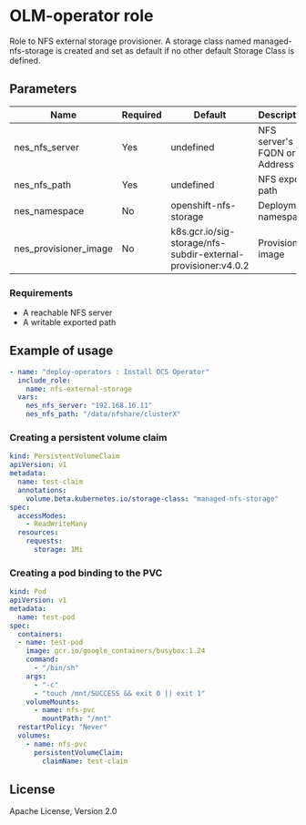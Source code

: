 # OLM-operator role

Role to NFS external storage provisioner. A storage class named managed-nfs-storage is created and set as default if no other default Storage Class is defined.

## Parameters

Name                        | Required  | Default                | Description
--------------------------- |-----------|------------------------|--------------------------------------
nes_nfs_server              | Yes       | undefined              | NFS server's FQDN or IP Address
nes_nfs_path                | Yes       | undefined              | NFS export path
nes_namespace               | No        | openshift-nfs-storage  | Deployment namespace
nes_provisioner_image       | No        | k8s.gcr.io/sig-storage/nfs-subdir-external-provisioner:v4.0.2 | Provisioner image

### Requirements

* A reachable NFS server
* A writable exported path

## Example of usage

```yaml
- name: "deploy-operators : Install OCS Operator"
  include_role:
    name: nfs-external-storage
  vars:
    nes_nfs_server: "192.168.16.11"
    nes_nfs_path: "/data/nfshare/clusterX"
```

### Creating a persistent volume claim
```yaml
kind: PersistentVolumeClaim
apiVersion: v1
metadata:
  name: test-claim
  annotations:
    volume.beta.kubernetes.io/storage-class: "managed-nfs-storage"
spec:
  accessModes:
    - ReadWriteMany
  resources:
    requests:
      storage: 1Mi
```

### Creating a pod binding to the PVC
```yaml
kind: Pod
apiVersion: v1
metadata:
  name: test-pod
spec:
  containers:
  - name: test-pod
    image: gcr.io/google_containers/busybox:1.24
    command:
      - "/bin/sh"
    args:
      - "-c"
      - "touch /mnt/SUCCESS && exit 0 || exit 1"
    volumeMounts:
      - name: nfs-pvc
        mountPath: "/mnt"
  restartPolicy: "Never"
  volumes:
    - name: nfs-pvc
      persistentVolumeClaim:
        claimName: test-claim
```
## License
Apache License, Version 2.0